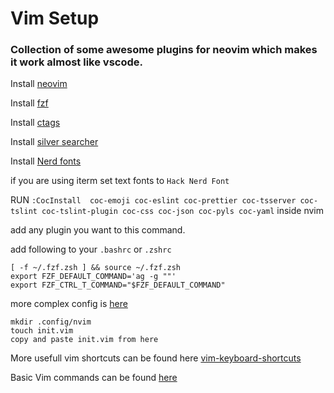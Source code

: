 # Vim Setup

### Collection of some awesome plugins for neovim which makes it work almost like vscode.

Install [neovim](https://github.com/neovim/neovim/wiki/Installing-Neovim)

Install [fzf](https://github.com/junegunn/fzf)

Install [ctags](https://github.com/universal-ctags/ctags)

Install [silver searcher](https://github.com/ggreer/the_silver_searcher)

Install [Nerd fonts](https://github.com/ryanoasis/nerd-fonts)

if you are using iterm set text fonts to `Hack Nerd Font`

RUN `:CocInstall  coc-emoji coc-eslint coc-prettier coc-tsserver coc-tslint coc-tslint-plugin coc-css coc-json coc-pyls coc-yaml` inside nvim

add any plugin you want to this command.

add following to your `.bashrc` or `.zshrc`


```
[ -f ~/.fzf.zsh ] && source ~/.fzf.zsh
export FZF_DEFAULT_COMMAND='ag -g ""'
export FZF_CTRL_T_COMMAND="$FZF_DEFAULT_COMMAND"  
```
more complex config is [here](https://github.com/hannadrehman/configs/blob/8adfb810afd533e8eba0e8737a7c72150a508182/zshell/.zshrc#L20)

```
mkdir .config/nvim
touch init.vim
copy and paste init.vim from here
```


More usefull vim shortcuts can be found here [vim-keyboard-shortcuts](http://keyxl.com/aaa8263/290/vim-keyboard-shortcuts)

Basic Vim commands can be found [here](https://github.com/hannadrehman/Vim-like-VSCode/blob/master/vim-commands.md)
